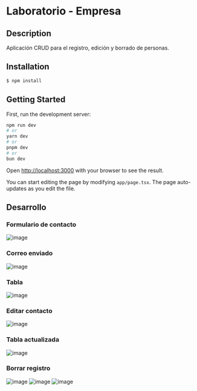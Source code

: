 # Laboratorio - Empresa

## Description

Aplicación CRUD para el registro, edición y borrado de personas.

## Installation

```bash
$ npm install
```

## Getting Started

First, run the development server:

```bash
npm run dev
# or
yarn dev
# or
pnpm dev
# or
bun dev
```

Open [http://localhost:3000](http://localhost:3000) with your browser to see the result.

You can start editing the page by modifying `app/page.tsx`. The page auto-updates as you edit the file.

## Desarrollo

### Formulario de contacto

![image](https://github.com/SuleiChang/empresa/assets/170781882/8f45f0fd-8799-43e0-905f-26c46baa8832)

### Correo enviado

![image](https://github.com/SuleiChang/empresa/assets/170781882/4c546309-1f85-42e6-83df-97bddf8a9aad)

### Tabla

![image](https://github.com/SuleiChang/empresa/assets/170781882/21a65e01-fbd6-42e4-81ed-7ee4c6f2b5b8)

### Editar contacto

![image](https://github.com/SuleiChang/empresa/assets/170781882/0bd92174-3230-400e-b70d-e79f29ef5f7d)

### Tabla actualizada

![image](https://github.com/SuleiChang/empresa/assets/170781882/95ee8f4f-2f72-48ba-a286-9949def32c3f)

### Borrar registro

![image](https://github.com/SuleiChang/empresa/assets/170781882/2191b92d-e700-4904-ad32-add947da391e)
![image](https://github.com/SuleiChang/empresa/assets/170781882/d9c6edd4-6acb-462b-a861-9668617543c9)
![image](https://github.com/SuleiChang/empresa/assets/170781882/b919a78f-5d5a-4ebf-b5b0-f6c41cb799b7)
